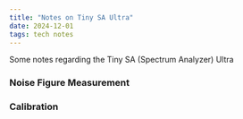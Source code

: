 ```yaml
---
title: "Notes on Tiny SA Ultra"
date: 2024-12-01
tags: tech notes
---
```


Some notes regarding the Tiny SA (Spectrum Analyzer) Ultra

### Noise Figure Measurement

### Calibration
